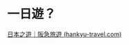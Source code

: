 # 一日遊？

[日本之遊｜阪急旅遊 (](https://traveltojapan.hankyu-travel.com/tc/)[hankyu-travel.com](hankyu-travel.com)[)](https://traveltojapan.hankyu-travel.com/tc/)